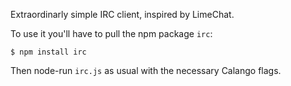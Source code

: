 Extraordinarly simple IRC client, inspired by LimeChat.

To use it you'll have to pull the npm package `irc`:

```
$ npm install irc
```

Then node-run `irc.js` as usual with the necessary Calango flags.
